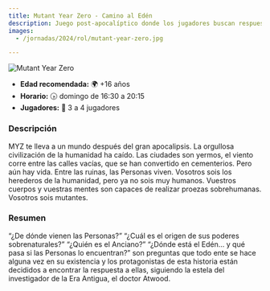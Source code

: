 ```yaml
---
title: Mutant Year Zero - Camino al Edén
description: Juego post-apocalíptico donde los jugadores buscan respuestas sobre el origen de sus poderes en un mundo devastado.
images:
  - /jornadas/2024/rol/mutant-year-zero.jpg

---
```


![Mutant Year Zero](../mutant-year-zero.jpg)

- **Edad recomendada:** 🌍 +16 años
- **Horario:** 🕟 domingo de 16:30 a 20:15
- **Jugadores:** 🎲 3 a 4 jugadores

### Descripción

MYZ te lleva a un mundo después del gran apocalipsis. La orgullosa civilización de la humanidad ha caído. Las ciudades son yermos, el viento corre entre las calles vacías, que se han convertido en cementerios. Pero aún hay vida. Entre las ruinas, las Personas viven. Vosotros sois los herederos de la humanidad, pero ya no sois muy humanos. Vuestros cuerpos y vuestras mentes son capaces de realizar proezas sobrehumanas. Vosotros sois mutantes. 

### Resumen

“¿De dónde vienen las Personas?” “¿Cuál es el origen de sus poderes sobrenaturales?” “¿Quién es el Anciano?” “¿Dónde está el Edén… y qué pasa si las Personas lo encuentran?” son preguntas que todo ente se hace alguna vez en su existencia y los protagonistas de esta historia están decididos a encontrar la respuesta a ellas, siguiendo la estela del investigador de la Era Antigua, el doctor Atwood.
